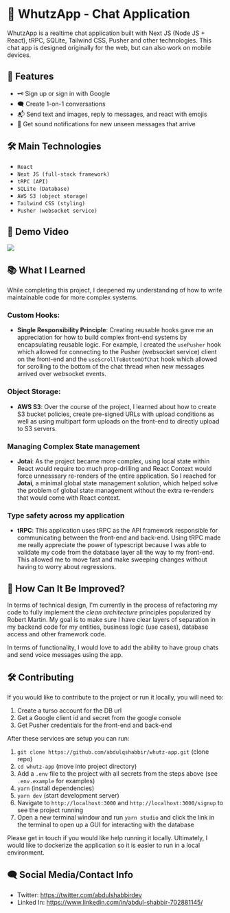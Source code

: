 # 📱 WhutzApp - Chat Application

WhutzApp is a realtime chat application built with Next JS (Node JS + React), tRPC, SQLite, Tailwind CSS, Pusher and other technologies. This chat app is designed originally for the web, but can also work on mobile devices.

## 🚀 Features

- 🗝 Sign up or sign in with Google
- 🗨 Create 1-on-1 conversations
- 📬 Send text and images, reply to messages, and react with emojis
- 🔔 Get sound notifications for new unseen messages that arrive

## 🛠️ Main Technologies
- `React`
- `Next JS (full-stack framework)`
- `tRPC (API)`
- `SQLite (Database)`
- `AWS S3 (object storage)`
- `Tailwind CSS (styling)`
- `Pusher (websocket service)`

##  🎥 Demo Video
[![](https://markdown-videos-api.jorgenkh.no/youtube/BvImlDa79ho)](https://www.youtube.com/watch?v=BvImlDa79ho)

## 📚 What I Learned

While completing this project, I deepened my understanding of how to write maintainable code for more complex systems.

### Custom Hooks:

- **Single Responsibility Principle**: Creating reusable hooks gave me an appreciation for how to build complex front-end systems by encapsulating reusable logic.  For example, I created the `usePusher` hook which allowed for connecting to the Pusher (websocket service) client on the front-end and the `useScrollToBottomOfChat` hook which allowed for scrolling to the bottom of the chat thread when new messages arrived over websocket events.

### Object Storage:

- **AWS S3**: Over the course of the project, I learned about how to create S3 bucket policies, create pre-signed URLs with upload conditions as well as using multipart form uploads on the front-end to directly upload to S3 servers.

### Managing Complex State management
- **Jotai**: As the project became more complex, using local state within React would require too much prop-drilling and React Context would force unnesssary re-renders of the entire application. So I reached for **Jotai**, a minimal global state management solution, which helped solve the problem of global state management without the extra re-renders that would come with React context.

### Type safety across my application
- **tRPC**: This application uses tRPC as the API framework responsible for communicating between the front-end and back-end. Using tRPC made me really appreciate the power of typescript because I was able to validate my code from the database layer all the way to my front-end. This allowed me to move fast and make sweeping changes without having to worry about regressions.

## 🤔 How Can It Be Improved?
In terms of technical design, I'm currently in the process of refactoring my code to fully implement the *clean architecture* principles popularized by Robert Martin. My goal is to make sure I have clear layers of separation in my backend code for my entities, business logic (use cases), database access and other framework code.

In terms of functionality, I would love to add the ability to have group chats and send voice messages using the app.

## 🛠️ Contributing
If you would like to contribute to the project or run it locally, you will need to:
1. Create a turso account for the DB url
2. Get a Google client id and secret from the google console
3. Get Pusher credentials for the front-end and back-end

After these services are setup you can run:
1. `git clone https://github.com/abdulqshabbir/whutz-app.git` (clone repo)
2. `cd whutz-app` (move into project directory)
3. Add a `.env` file to the project with all secrets from the steps above (see `.env.example` for examples)
4. `yarn` (install dependencies)
5. `yarn dev` (start development server)
6. Navigate to `http://localhost:3000` and `http://localhost:3000/signup` to see the project running
7. Open a new terminal window and run `yarn studio` and click the link in the terminal to open up a GUI for interacting with the database

Please get in touch if you would like help running it locally. Ultimately, I would like to dockerize the application so it is easier to run in a local environment.

## 🗨 Social Media/Contact Info
- Twitter: https://twitter.com/abdulshabbirdev
- Linked In: https://www.linkedin.com/in/abdul-shabbir-702881145/

